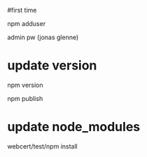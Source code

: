 #first time

npm adduser

admin
pw (jonas glenne)


# update version

npm version <new version>

npm publish


# update node_modules

webcert/test/npm install